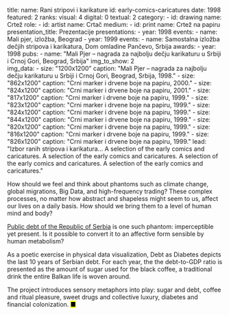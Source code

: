 title: 
    name: Rani stripovi i karikature
id: early-comics-caricatures
date: 1998
featured: 2
ranks:
    visual: 4
    digital: 0
    textual: 2
category: 
    - id: drawing
      name: Crtež
role:
    - id: artist
      name: Crtač
medium:
    - id: print
      name: Crtež na papiru
presentation_title: Prezentacije
presentations:
    - year: 1998
      events:
        - name: Mali pjer, izložba, Beograd
    - year: 1999
      events:
        - name: Samostalna izložba dečjih stripova i karikatura, Dom omladine Pančevo, Srbija
awards:
    - year: 1998
      pubs:
        - name: "Mali Pjer – nagrada za najbolju dečju karikaturu u Srbiji i Crnoj Gori, Beograd, Srbija"
img_to_show: 2       
img_data:
    - size: "1200x1200"
      caption: "Mali Pjer – nagrada za najbolju dečju karikaturu u Srbiji i Crnoj Gori, Beograd, Srbija, 1998."
    - size: "862x1200"
      caption: "Crni marker i drvene boje na papiru, 2000."
    - size: "824x1200"
      caption: "Crni marker i drvene boje na papiru, 2001."
    - size: "817x1200"
      caption: "Crni marker i drvene boje na papiru, 1999."
    - size: "823x1200"
      caption: "Crni marker i drvene boje na papiru, 1999."
    - size: "824x1200"
      caption: "Crni marker i drvene boje na papiru, 1999."
    - size: "844x1200"
      caption: "Crni marker i drvene boje na papiru, 1999."
    - size: "820x1200"
      caption: "Crni marker i drvene boje na papiru, 1999."
    - size: "816x1200"
      caption: "Crni marker i drvene boje na papiru, 1999."
    - size: "826x1200"
      caption: "Crni marker i drvene boje na papiru, 1999."
lead: "Izbor ranih stripova i karikatura... A selection of the early comics and caricatures. A selection of the early comics and caricatures. A selection of the early comics and caricatures. A selection of the early comics and caricatures."

How should we feel and think about phantoms such as climate change, global migrations, Big Data, and high-frequency trading? These complex processes, no matter how abstract and shapeless might seem to us, affect our lives on a daily basis. How should we bring them to a level of human mind and body?  

<a href='http://www.javnidug.gov.rs/eng/default.asp' target="_blank">Public debt of the Republic of Serbia</a> is one such phantom: imperceptible yet present. Is it possible to convert it to an affective form sensible by human metabolism? 

As a poetic exercise in physical data visualization, Debt as Diabetes depicts the last 10 years of Serbian debt. For each year, the the debt-to-GDP ratio is presented as the amount of sugar used for the black coffee, a traditional drink the entire Balkan life is woven around. 

The project introduces sensory metaphors into play: sugar and debt, coffee and ritual pleasure, sweet drugs and collective luxury, diabetes and financial colonization. <mark>&#9632;</mark>